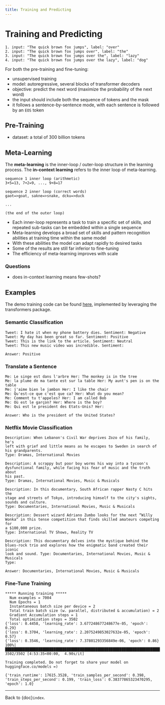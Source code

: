 ```yaml
---
title: Training and Predicting
---
```


# Training and Predicting

```none
1. input: "The quick brown fox jumps", label: "over"
2. input: "The quick brown fox jumps over", label: "the"
3. input: "The quick brown fox jumps over the", label: "lazy"
4. input: "The quick brown fox jumps over the lazy", label: "dog"
```

For both the pre-training and fine-tuning:

- unsupervised training
- model: autoregressive, several blocks of transformer decoders
- objective: predict the next word (maximize the probability of the next
  word)
- the input should include both the sequence of tokens and the mask
- it follows a sentence-by-sentence mode, with each sentence is followed
  by an `EOS` token

## Pre-Training

- dataset: a total of 300 billion tokens

## Meta-Learning

The **meta-learning** is the inner-loop / outer-loop structure in the
learning process. The **in-context learning** refers to the inner loop
of meta-learning.

```none
sequence 1 inner loop (arithmetic)
3+5=13, 7+2=9, ..., 9+8=17

sequence 2 inner loop (correct words)
gaot=>goat, sakne=>snake, dcku=>duck

...

(the end of the outer loop)
```

- Each inner-loop represents a task to train a specific set of skills,
  and repeated sub-tasks can be embedded within a single sequence
- Meta-learning develops a broad set of skills and pattern recognition
  abilities at training time within the same model
- With these abilities the model can adapt rapidly to desired tasks
- Some of the results are still far inferior to fine-tuning
- The efficiency of meta-learning improves with scale

### Questions

- does in-context learning means few-shots?

## Examples

The demo training code can be found
[here](https://github.com/ppmzhang2/gpt3-study), implemented by
leveraging the transformers package.

### Semantic Classification

```none
Tweet: I hate it when my phone battery dies. Sentiment: Negative
Tweet: My day has been great so far. Sentiment: Positive
Tweet: This is the link to the article. Sentiment: Neutral
Tweet: This new music video was incredible. Sentiment:

Answer: Positive
```

### Translate a Sentence

```none
Me: Le singe est dans l'arbre Her: The monkey is in the tree
Me: la plume de ma tante est sur la table Her: My aunt's pen is on the table
Me: j'aime bien le jambon Her: I like the chair
Me: Qu'est-ce que c'est que ca? Her: What do you mean?
Me: Comment tu t'appeles? Her: I am called Bob
Me: Où est le garçon? Her: Where is the boy?
Me: Qui est le president des Etats-Unis? Her:

Answer: Who is the president of the United States?
```

### Netflix Movie Classification

```none
Description: When Lebanon's Civil War deprives Zozo of his family, he's
left with grief and little means as he escapes to Sweden in search of
his grandparents.
Type: Dramas, International Movies

Description: A scrappy but poor boy worms his way into a tycoon's
dysfunctional family, while facing his fear of music and the truth about
his past.
Type: Dramas, International Movies, Music & Musicals

Description: In this documentary, South African rapper Nasty C hits the
stage and streets of Tokyo, introducing himself to the city's sights,
sounds and culture.
Type: Documentaries, International Movies, Music & Musicals

Description: Dessert wizard Adriano Zumbo looks for the next “Willy
Wonka” in this tense competition that finds skilled amateurs competing for
a $100,000 prize.
Type: International TV Shows, Reality TV

Description: This documentary delves into the mystique behind the
blues-rock trio and explores how the enigmatic band created their iconic
look and sound. Type: Documentaries, International Movies, Music & Musicals
Type:

Answer: Documentaries, International Movies, Music & Musicals
```

### Fine-Tune Training

```none
***** Running training *****
  Num examples = 7004
  Num Epochs = 1
  Instantaneous batch size per device = 2
  Total train batch size (w. parallel, distributed & accumulation) = 2
  Gradient Accumulation steps = 1
  Total optimization steps = 3502
{'loss': 0.4458, 'learning_rate': 3.677248677248677e-05, 'epoch': 0.29}
{'loss': 0.3704, 'learning_rate': 2.2075249853027632e-05, 'epoch': 0.57}
{'loss': 0.3546, 'learning_rate': 7.37801293356849e-06, 'epoch': 0.86}
100%|█████████████████████████████████████████████████████████████████████████████████| 3502/3502 [4:53:35<00:00,  4.90s/it]

Training completed. Do not forget to share your model on huggingface.co/models =)

{'train_runtime': 17615.3528, 'train_samples_per_second': 0.398, 'train_steps_per_second': 0.199, 'train_loss': 0.38377865323470295, 'epoch': 1.0}
```

---

Back to {doc}`index`.

```{disqus}

```
